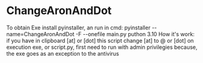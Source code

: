 # ChangeAronAndDot
To obtain Exe install pyinstaller, an run in cmd: pyinstaller --name=ChangeAronAndDot -F --onefile main.py
puthon 3.10
How it's work: if you have in clipboard [at] or [dot] this script change [at] to @ or [dot] on execution exe, or script.py, first need to run with admin privilegies because, 
the exe goes as an exception to the antivirus

